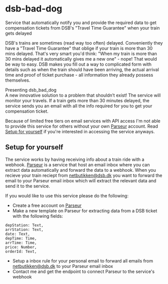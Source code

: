 # dsb-bad-dog

Service that automatically notify you and provide the required data to get compensation tickets from DSB's "Travel Time Guarantee" when your train gets delayed

DSB's trains are sometimes (read way too often) delayed. Conveniently they have a "Travel Time Guarantee" that oblige if your train is more than 30 mins delayed.
That's very smart you'd think: "When my train is more than 30 mins delayed it automatically gives me a new one" - nope! That would be way to easy.
DSB makes you fill out a way to complicated form with details such as when the train should have been arriving, the actual arrival time and proof of ticket purchase - all information they already possess themselves.

Presenting dsb_bad_dog  
A new innovative solution to a problem that shouldn’t exist!
The service will monitor your travels. If a train gets more than 30 minutes delayed, the service sends you an email with all the info required for you to get your compensation ticket.

Because of limited free tiers on email services with API access I'm not able to provide this service for others without your own [Parseur](https://parseur.com/) account. Read [Setup for yourself](#setup-for-yourself]) if you're interested in accessing the service anyways.

## Setup for yourself

The service works by having receiving info about a train ride with a webhook. [Parseur](https://parseur.com/) is a service that host an email inbox where you can extract data automatically and forward the data to a webhook. When you recieve your train reciept from netbutikken@dsb.dk you want to forward the email to your Parseur email inbox which will extract the relevant data and send it to the service.

If you would like to use this service please do the following:

- Create a free account on [Parseur](https://parseur.com/)
- Make a new template on Parseur for extracting data from a DSB ticket with the following fields:

```
depStation: Text,
arrStation: Text,
date: Text,
depTime: Time,
arrTime: Time,
price: Number,
orderId: Text,
```

- Setup a inbox rule for your personal email to forward all emails from netbutikken@dsb.dk to your Parseur email inbox
- Contact me and get the endpoint to connect Parseur to the service's webhook
